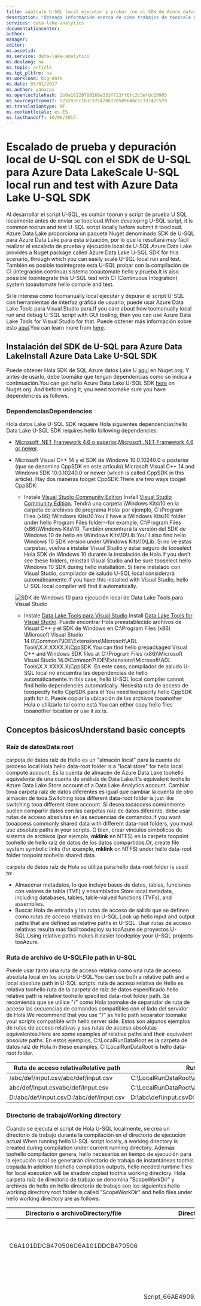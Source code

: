 ```yaml
---
title: aaaScale U-SQL local ejecutar y probar con el SDK de Azure datos Lake U-SQL | Documentos de Microsoft
description: "Obtenga información acerca de cómo trabajos de tooscale U-SQL de SDK de Azure datos Lake U-SQL toouse locales ejecutan y probar con la línea de comandos e interfaces de programación en la estación de trabajo local."
services: data-lake-analytics
documentationcenter: 
author: 
manager: 
editor: 
ms.assetid: 
ms.service: data-lake-analytics
ms.devlang: na
ms.topic: article
ms.tgt_pltfrm: na
ms.workload: big-data
ms.date: 03/01/2017
ms.author: yanacai
ms.openlocfilehash: 2b0a16229789268e333f723ff6fc2c3efdc29905
ms.sourcegitcommit: 523283cc1b3c37c428e77850964dc1c33742c5f0
ms.translationtype: MT
ms.contentlocale: es-ES
ms.lasthandoff: 10/06/2017
---
```

# <a name="scale-u-sql-local-run-and-test-with-azure-data-lake-u-sql-sdk"></a><span data-ttu-id="a31df-103">Escalado de prueba y depuración local de U-SQL con el SDK de U-SQL para Azure Data Lake</span><span class="sxs-lookup"><span data-stu-id="a31df-103">Scale U-SQL local run and test with Azure Data Lake U-SQL SDK</span></span>

<span data-ttu-id="a31df-104">Al desarrollar el script U-SQL, es común toorun y script de prueba U SQL localmente antes de enviar se toocloud.</span><span class="sxs-lookup"><span data-stu-id="a31df-104">When developing U-SQL script, it is common toorun and test U-SQL script locally before submit it toocloud.</span></span> <span data-ttu-id="a31df-105">Azure Data Lake proporciona un paquete Nuget denominado SDK de U-SQL para Azure Data Lake para esta situación, por lo que le resultará muy fácil realizar el escalado de prueba y ejecución local de U-SQL.</span><span class="sxs-lookup"><span data-stu-id="a31df-105">Azure Data Lake provides a Nuget package called Azure Data Lake U-SQL SDK for this scenario, through which you can easily scale U-SQL local run and test.</span></span> <span data-ttu-id="a31df-106">También es posible toointegrate esta U-SQL probar con la compilación de CI (integración continua) sistema tooautomate hello y prueba.</span><span class="sxs-lookup"><span data-stu-id="a31df-106">It is also possible toointegrate this U-SQL test with CI (Continuous Integration) system tooautomate hello compile and test.</span></span>

<span data-ttu-id="a31df-107">Si le interesa cómo toomanually local ejecutar y depurar el script U-SQL con herramientas de interfaz gráfica de usuario, puede usar Azure Data Lake Tools para Visual Studio para.</span><span class="sxs-lookup"><span data-stu-id="a31df-107">If you care about how toomanually local run and debug U-SQL script with GUI tooling, then you can use Azure Data Lake Tools for Visual Studio for that.</span></span> <span data-ttu-id="a31df-108">Puede obtener más información sobre esto [aquí](data-lake-analytics-data-lake-tools-local-run.md).</span><span class="sxs-lookup"><span data-stu-id="a31df-108">You can learn more from [here](data-lake-analytics-data-lake-tools-local-run.md).</span></span>

## <a name="install-azure-data-lake-u-sql-sdk"></a><span data-ttu-id="a31df-109">Instalación del SDK de U-SQL para Azure Data Lake</span><span class="sxs-lookup"><span data-stu-id="a31df-109">Install Azure Data Lake U-SQL SDK</span></span>

<span data-ttu-id="a31df-110">Puede obtener Hola SDK de SQL Azure datos Lake U [aquí](https://www.nuget.org/packages/Microsoft.Azure.DataLake.USQL.SDK/) en Nuget.org. Y antes de usarlo, debe toomake que tengan dependencias como se indica a continuación.</span><span class="sxs-lookup"><span data-stu-id="a31df-110">You can get hello Azure Data Lake U-SQL SDK [here](https://www.nuget.org/packages/Microsoft.Azure.DataLake.USQL.SDK/) on Nuget.org. And before using it, you need toomake sure you have dependencies as follows.</span></span>

### <a name="dependencies"></a><span data-ttu-id="a31df-111">Dependencias</span><span class="sxs-lookup"><span data-stu-id="a31df-111">Dependencies</span></span>

<span data-ttu-id="a31df-112">Hola datos Lake U-SQL SDK requiere Hola siguientes dependencias:</span><span class="sxs-lookup"><span data-stu-id="a31df-112">hello Data Lake U-SQL SDK requires hello following dependencies:</span></span>

- <span data-ttu-id="a31df-113">[Microsoft .NET Framework 4.6 o superior](https://www.microsoft.com/download/details.aspx?id=17851).</span><span class="sxs-lookup"><span data-stu-id="a31df-113">[Microsoft .NET Framework 4.6 or newer](https://www.microsoft.com/download/details.aspx?id=17851).</span></span>
- <span data-ttu-id="a31df-114">Microsoft Visual C++ 14 y el SDK de Windows 10.0.10240.0 o posterior (que se denomina CppSDK en este artículo).</span><span class="sxs-lookup"><span data-stu-id="a31df-114">Microsoft Visual C++ 14 and Windows SDK 10.0.10240.0 or newer (which is called CppSDK in this article).</span></span> <span data-ttu-id="a31df-115">Hay dos maneras tooget CppSDK:</span><span class="sxs-lookup"><span data-stu-id="a31df-115">There are two ways tooget CppSDK:</span></span>

    - <span data-ttu-id="a31df-116">Instale [Visual Studio Community Edition](https://developer.microsoft.com/downloads/vs-thankyou).</span><span class="sxs-lookup"><span data-stu-id="a31df-116">Install [Visual Studio Community Edition](https://developer.microsoft.com/downloads/vs-thankyou).</span></span> <span data-ttu-id="a31df-117">Tendrá una carpeta \Windows Kits\10 en la carpeta de archivos de programa Hola: por ejemplo, C:\Program Files (x86) \Windows Kits\10\.</span><span class="sxs-lookup"><span data-stu-id="a31df-117">You'll have a \Windows Kits\10 folder under hello Program Files folder--for example, C:\Program Files (x86)\Windows Kits\10\.</span></span> <span data-ttu-id="a31df-118">También encontrará la versión del SDK de Windows 10 de hello en \Windows Kits\10\Lib.</span><span class="sxs-lookup"><span data-stu-id="a31df-118">You'll also find hello Windows 10 SDK version under \Windows Kits\10\Lib.</span></span> <span data-ttu-id="a31df-119">Si no ve estas carpetas, vuelva a instalar Visual Studio y estar seguro de tooselect Hola SDK de Windows 10 durante la instalación de Hola.</span><span class="sxs-lookup"><span data-stu-id="a31df-119">If you don’t see these folders, reinstall Visual Studio and be sure tooselect hello Windows 10 SDK during hello installation.</span></span> <span data-ttu-id="a31df-120">Si tiene instalado con Visual Studio, compilador de saludo U-SQL local considerará automáticamente.</span><span class="sxs-lookup"><span data-stu-id="a31df-120">If you have this installed with Visual Studio, hello U-SQL local compiler will find it automatically.</span></span>

    ![SDK de Windows 10 para ejecución local de Data Lake Tools para Visual Studio](./media/data-lake-analytics-data-lake-tools-local-run/data-lake-tools-for-visual-studio-local-run-windows-10-sdk.png)

    - <span data-ttu-id="a31df-122">Instale [Data Lake Tools para Visual Studio](http://aka.ms/adltoolsvs).</span><span class="sxs-lookup"><span data-stu-id="a31df-122">Install [Data Lake Tools for Visual Studio](http://aka.ms/adltoolsvs).</span></span> <span data-ttu-id="a31df-123">Puede encontrar Hola preestablecido archivos de Visual C++ y el SDK de Windows en C:\Program Files (x86) \Microsoft Visual Studio 14.0\Common7\IDE\Extensions\Microsoft\ADL Tools\X.X.XXXX.X\CppSDK.</span><span class="sxs-lookup"><span data-stu-id="a31df-123">You can find hello prepackaged Visual C++ and Windows SDK files at C:\Program Files (x86)\Microsoft Visual Studio 14.0\Common7\IDE\Extensions\Microsoft\ADL Tools\X.X.XXXX.X\CppSDK.</span></span> <span data-ttu-id="a31df-124">En este caso, compilador de saludo U-SQL local no encuentra las dependencias de hello automáticamente.</span><span class="sxs-lookup"><span data-stu-id="a31df-124">In this case, hello U-SQL local compiler cannot find hello dependencies automatically.</span></span> <span data-ttu-id="a31df-125">Necesita ruta de acceso de toospecify hello CppSDK para él.</span><span class="sxs-lookup"><span data-stu-id="a31df-125">You need toospecify hello CppSDK path for it.</span></span> <span data-ttu-id="a31df-126">Puede copiar la ubicación de los archivos tooanother Hola o utilizarlo tal como está.</span><span class="sxs-lookup"><span data-stu-id="a31df-126">You can either copy hello files tooanother location or use it as is.</span></span>

## <a name="understand-basic-concepts"></a><span data-ttu-id="a31df-127">Conceptos básicos</span><span class="sxs-lookup"><span data-stu-id="a31df-127">Understand basic concepts</span></span>

### <a name="data-root"></a><span data-ttu-id="a31df-128">Raíz de datos</span><span class="sxs-lookup"><span data-stu-id="a31df-128">Data root</span></span>

<span data-ttu-id="a31df-129">carpeta de datos raíz de Hello es un "almacén local" para la cuenta de proceso local Hola.</span><span class="sxs-lookup"><span data-stu-id="a31df-129">hello data-root folder is a "local store" for hello local compute account.</span></span> <span data-ttu-id="a31df-130">Es la cuenta de almacén de Azure Data Lake toohello equivalente de una cuenta de análisis de Data Lake.</span><span class="sxs-lookup"><span data-stu-id="a31df-130">It's equivalent toohello Azure Data Lake Store account of a Data Lake Analytics account.</span></span> <span data-ttu-id="a31df-131">Cambiar tooa carpeta raíz de datos diferentes es igual que cambiar la cuenta de otro almacén de tooa.</span><span class="sxs-lookup"><span data-stu-id="a31df-131">Switching tooa different data-root folder is just like switching tooa different store account.</span></span> <span data-ttu-id="a31df-132">Si desea tooaccess comúnmente suelen compartir datos con las carpetas raíz de datos diferente, debe usar rutas de acceso absolutas en las secuencias de comandos.</span><span class="sxs-lookup"><span data-stu-id="a31df-132">If you want tooaccess commonly shared data with different data-root folders, you must use absolute paths in your scripts.</span></span> <span data-ttu-id="a31df-133">O bien, crear vínculos simbólicos de sistema de archivos (por ejemplo, **mklink** en NTFS) en la carpeta toopoint toohello de hello raíz de datos de los datos compartidos.</span><span class="sxs-lookup"><span data-stu-id="a31df-133">Or, create file system symbolic links (for example, **mklink** on NTFS) under hello data-root folder toopoint toohello shared data.</span></span>

<span data-ttu-id="a31df-134">carpeta de datos raíz de Hola se utiliza para:</span><span class="sxs-lookup"><span data-stu-id="a31df-134">hello data-root folder is used to:</span></span>

- <span data-ttu-id="a31df-135">Almacenar metadatos, lo que incluye bases de datos, tablas, funciones con valores de tabla (TVF) y ensamblados.</span><span class="sxs-lookup"><span data-stu-id="a31df-135">Store local metadata, including databases, tables, table-valued functions (TVFs), and assemblies.</span></span>
- <span data-ttu-id="a31df-136">Buscar Hola de entrada y las rutas de acceso de salida que se definen como rutas de acceso relativas en U-SQL.</span><span class="sxs-lookup"><span data-stu-id="a31df-136">Look up hello input and output paths that are defined as relative paths in U-SQL.</span></span> <span data-ttu-id="a31df-137">Usar rutas de acceso relativas resulta más fácil toodeploy su tooAzure de proyectos U-SQL.</span><span class="sxs-lookup"><span data-stu-id="a31df-137">Using relative paths makes it easier toodeploy your U-SQL projects tooAzure.</span></span>

### <a name="file-path-in-u-sql"></a><span data-ttu-id="a31df-138">Ruta de archivo de U-SQL</span><span class="sxs-lookup"><span data-stu-id="a31df-138">File path in U-SQL</span></span>

<span data-ttu-id="a31df-139">Puede usar tanto una ruta de acceso relativa como una ruta de acceso absoluta local en los scripts U-SQL.</span><span class="sxs-lookup"><span data-stu-id="a31df-139">You can use both a relative path and a local absolute path in U-SQL scripts.</span></span> <span data-ttu-id="a31df-140">ruta de acceso relativa de Hello es relativa toohello ruta de la carpeta de raíz de datos especificado.</span><span class="sxs-lookup"><span data-stu-id="a31df-140">hello relative path is relative toohello specified data-root folder path.</span></span> <span data-ttu-id="a31df-141">Se recomienda que se utilice "/" como Hola toomake de separador de ruta de acceso las secuencias de comandos compatibles con el lado del servidor de Hola.</span><span class="sxs-lookup"><span data-stu-id="a31df-141">We recommend that you use "/" as hello path separator toomake your scripts compatible with hello server side.</span></span> <span data-ttu-id="a31df-142">Estos son algunos ejemplos de rutas de acceso relativas y sus rutas de acceso absolutas equivalentes.</span><span class="sxs-lookup"><span data-stu-id="a31df-142">Here are some examples of relative paths and their equivalent absolute paths.</span></span> <span data-ttu-id="a31df-143">En estos ejemplos, C:\LocalRunDataRoot es la carpeta de datos raíz de Hola.</span><span class="sxs-lookup"><span data-stu-id="a31df-143">In these examples, C:\LocalRunDataRoot is hello data-root folder.</span></span>

|<span data-ttu-id="a31df-144">Ruta de acceso relativa</span><span class="sxs-lookup"><span data-stu-id="a31df-144">Relative path</span></span>|<span data-ttu-id="a31df-145">Ruta de acceso absoluta</span><span class="sxs-lookup"><span data-stu-id="a31df-145">Absolute path</span></span>|
|-------------|-------------|
|<span data-ttu-id="a31df-146">/abc/def/input.csv</span><span class="sxs-lookup"><span data-stu-id="a31df-146">/abc/def/input.csv</span></span> |<span data-ttu-id="a31df-147">C:\LocalRunDataRoot\abc\def\input.csv</span><span class="sxs-lookup"><span data-stu-id="a31df-147">C:\LocalRunDataRoot\abc\def\input.csv</span></span>|
|<span data-ttu-id="a31df-148">abc/def/input.csv</span><span class="sxs-lookup"><span data-stu-id="a31df-148">abc/def/input.csv</span></span>  |<span data-ttu-id="a31df-149">C:\LocalRunDataRoot\abc\def\input.csv</span><span class="sxs-lookup"><span data-stu-id="a31df-149">C:\LocalRunDataRoot\abc\def\input.csv</span></span>|
|<span data-ttu-id="a31df-150">D:/abc/def/input.csv</span><span class="sxs-lookup"><span data-stu-id="a31df-150">D:/abc/def/input.csv</span></span> |<span data-ttu-id="a31df-151">D:\abc\def\input.csv</span><span class="sxs-lookup"><span data-stu-id="a31df-151">D:\abc\def\input.csv</span></span>|

### <a name="working-directory"></a><span data-ttu-id="a31df-152">Directorio de trabajo</span><span class="sxs-lookup"><span data-stu-id="a31df-152">Working directory</span></span>

<span data-ttu-id="a31df-153">Cuando se ejecuta el script de Hola U-SQL localmente, se crea un directorio de trabajo durante la compilación en el directorio de ejecución actual.</span><span class="sxs-lookup"><span data-stu-id="a31df-153">When running hello U-SQL script locally, a working directory is created during compilation under current running directory.</span></span> <span data-ttu-id="a31df-154">Además toohello compilación genera, hello necesarios en tiempo de ejecución para la ejecución local se generarán directorio de trabajo de instantáneas toothis copiada.</span><span class="sxs-lookup"><span data-stu-id="a31df-154">In addition toohello compilation outputs, hello needed runtime files for local execution will be shadow copied toothis working directory.</span></span> <span data-ttu-id="a31df-155">Hola carpeta raíz de directorio de trabajo se denomina "ScopeWorkDir" y archivos de hello en hello directorio de trabajo son los siguientes:</span><span class="sxs-lookup"><span data-stu-id="a31df-155">hello working directory root folder is called "ScopeWorkDir" and hello files under hello working directory are as follows:</span></span>

|<span data-ttu-id="a31df-156">Directorio o archivo</span><span class="sxs-lookup"><span data-stu-id="a31df-156">Directory/file</span></span>|<span data-ttu-id="a31df-157">Directorio o archivo</span><span class="sxs-lookup"><span data-stu-id="a31df-157">Directory/file</span></span>|<span data-ttu-id="a31df-158">Directorio o archivo</span><span class="sxs-lookup"><span data-stu-id="a31df-158">Directory/file</span></span>|<span data-ttu-id="a31df-159">Definición</span><span class="sxs-lookup"><span data-stu-id="a31df-159">Definition</span></span>|<span data-ttu-id="a31df-160">Descripción</span><span class="sxs-lookup"><span data-stu-id="a31df-160">Description</span></span>|
|--------------|--------------|--------------|----------|-----------|
|<span data-ttu-id="a31df-161">C6A101DDCB470506</span><span class="sxs-lookup"><span data-stu-id="a31df-161">C6A101DDCB470506</span></span>| | |<span data-ttu-id="a31df-162">Cadena de hash de la versión del runtime</span><span class="sxs-lookup"><span data-stu-id="a31df-162">Hash string of runtime version</span></span>|<span data-ttu-id="a31df-163">Instantánea de los archivos del runtime necesarios para la ejecución local</span><span class="sxs-lookup"><span data-stu-id="a31df-163">Shadow copy of runtime files needed for local execution</span></span>|
| |<span data-ttu-id="a31df-164">Script_66AE4909AA0ED06C</span><span class="sxs-lookup"><span data-stu-id="a31df-164">Script_66AE4909AA0ED06C</span></span>| |<span data-ttu-id="a31df-165">Nombre de script + cadena de hash de la ruta de acceso del script</span><span class="sxs-lookup"><span data-stu-id="a31df-165">Script name + hash string of script path</span></span>|<span data-ttu-id="a31df-166">Resultados de compilación y registro de los pasos de ejecución</span><span class="sxs-lookup"><span data-stu-id="a31df-166">Compilation outputs and execution step logging</span></span>|
| | |<span data-ttu-id="a31df-167">\_script\_.abr</span><span class="sxs-lookup"><span data-stu-id="a31df-167">\_script\_.abr</span></span>|<span data-ttu-id="a31df-168">Salida del compilador</span><span class="sxs-lookup"><span data-stu-id="a31df-168">Compiler output</span></span>|<span data-ttu-id="a31df-169">Archivo de álgebra</span><span class="sxs-lookup"><span data-stu-id="a31df-169">Algebra file</span></span>|
| | |<span data-ttu-id="a31df-170">\_ScopeCodeGen\_.*</span><span class="sxs-lookup"><span data-stu-id="a31df-170">\_ScopeCodeGen\_.*</span></span>|<span data-ttu-id="a31df-171">Salida del compilador</span><span class="sxs-lookup"><span data-stu-id="a31df-171">Compiler output</span></span>|<span data-ttu-id="a31df-172">Código administrado generado</span><span class="sxs-lookup"><span data-stu-id="a31df-172">Generated managed code</span></span>|
| | |<span data-ttu-id="a31df-173">\_ScopeCodeGenEngine\_.*</span><span class="sxs-lookup"><span data-stu-id="a31df-173">\_ScopeCodeGenEngine\_.*</span></span>|<span data-ttu-id="a31df-174">Salida del compilador</span><span class="sxs-lookup"><span data-stu-id="a31df-174">Compiler output</span></span>|<span data-ttu-id="a31df-175">Código nativo generado</span><span class="sxs-lookup"><span data-stu-id="a31df-175">Generated native code</span></span>|
| | |<span data-ttu-id="a31df-176">ensamblados de referencia</span><span class="sxs-lookup"><span data-stu-id="a31df-176">referenced assemblies</span></span>|<span data-ttu-id="a31df-177">Referencia de ensamblado</span><span class="sxs-lookup"><span data-stu-id="a31df-177">Assembly reference</span></span>|<span data-ttu-id="a31df-178">Archivos de ensamblados de referencia</span><span class="sxs-lookup"><span data-stu-id="a31df-178">Referenced assembly files</span></span>|
| | |<span data-ttu-id="a31df-179">deployed_resources</span><span class="sxs-lookup"><span data-stu-id="a31df-179">deployed_resources</span></span>|<span data-ttu-id="a31df-180">Implementación de recursos</span><span class="sxs-lookup"><span data-stu-id="a31df-180">Resource deployment</span></span>|<span data-ttu-id="a31df-181">Archivos de implementación de recursos</span><span class="sxs-lookup"><span data-stu-id="a31df-181">Resource deployment files</span></span>|
| | |<span data-ttu-id="a31df-182">xxxxxxxx.xxx[1..n]\_\*.*</span><span class="sxs-lookup"><span data-stu-id="a31df-182">xxxxxxxx.xxx[1..n]\_\*.*</span></span>|<span data-ttu-id="a31df-183">Registro de ejecución</span><span class="sxs-lookup"><span data-stu-id="a31df-183">Execution log</span></span>|<span data-ttu-id="a31df-184">Registro de pasos de ejecución</span><span class="sxs-lookup"><span data-stu-id="a31df-184">Log of execution steps</span></span>|


## <a name="use-hello-sdk-from-hello-command-line"></a><span data-ttu-id="a31df-185">Usar hello SDK desde la línea de comandos de Hola</span><span class="sxs-lookup"><span data-stu-id="a31df-185">Use hello SDK from hello command line</span></span>

### <a name="command-line-interface-of-hello-helper-application"></a><span data-ttu-id="a31df-186">Interfaz de línea de comandos de la aplicación auxiliar de Hola</span><span class="sxs-lookup"><span data-stu-id="a31df-186">Command-line interface of hello helper application</span></span>

<span data-ttu-id="a31df-187">En SDK directory\build\runtime, LocalRunHelper.exe es aplicación de línea de comandos auxiliar de Hola que proporciona interfaces toomost de hello usada local y ejecutar funciones.</span><span class="sxs-lookup"><span data-stu-id="a31df-187">Under SDK directory\build\runtime, LocalRunHelper.exe is hello command-line helper application that provides interfaces toomost of hello commonly used local-run functions.</span></span> <span data-ttu-id="a31df-188">Tenga en cuenta que ambos Hola comandos y modificadores de argumento Hola distinguen mayúsculas de minúsculas.</span><span class="sxs-lookup"><span data-stu-id="a31df-188">Note that both hello command and hello argument switches are case-sensitive.</span></span> <span data-ttu-id="a31df-189">tooinvoke:</span><span class="sxs-lookup"><span data-stu-id="a31df-189">tooinvoke it:</span></span>

    LocalRunHelper.exe <command> <Required-Command-Arguments> [Optional-Command-Arguments]

<span data-ttu-id="a31df-190">Ejecutar LocalRunHelper.exe sin argumentos o con hello **ayuda** cambiar información de Ayuda de Hola tooshow:</span><span class="sxs-lookup"><span data-stu-id="a31df-190">Run LocalRunHelper.exe without arguments or with hello **help** switch tooshow hello help information:</span></span>

    > LocalRunHelper.exe help

        Command 'help' :  Show usage information
        Command 'compile' :  Compile hello script
        Required Arguments :
            -Script param
                    Script File Path
        Optional Arguments :
            -Shallow [default value 'False']
                    Shallow compile

<span data-ttu-id="a31df-191">Hola información de ayuda:</span><span class="sxs-lookup"><span data-stu-id="a31df-191">In hello help information:</span></span>

-  <span data-ttu-id="a31df-192">**Comando** proporciona Hola el nombre de comando.</span><span class="sxs-lookup"><span data-stu-id="a31df-192">**Command** gives hello command’s name.</span></span>  
-  <span data-ttu-id="a31df-193">**Required Argument** enumera los argumentos que se deben proporcionar.</span><span class="sxs-lookup"><span data-stu-id="a31df-193">**Required Argument** lists arguments that must be supplied.</span></span>  
-  <span data-ttu-id="a31df-194">**Optional Argument** enumera argumentos que son opcionales, con los valores predeterminados.</span><span class="sxs-lookup"><span data-stu-id="a31df-194">**Optional Argument** lists arguments that are optional, with default values.</span></span>  <span data-ttu-id="a31df-195">Argumentos booleanos opcionales no tienen parámetros y sus repeticiones significan el valor predeterminado de tootheir negativo.</span><span class="sxs-lookup"><span data-stu-id="a31df-195">Optional Boolean arguments don’t have parameters, and their appearances mean negative tootheir default value.</span></span>

### <a name="return-value-and-logging"></a><span data-ttu-id="a31df-196">Valor devuelto y registro</span><span class="sxs-lookup"><span data-stu-id="a31df-196">Return value and logging</span></span>

<span data-ttu-id="a31df-197">Devuelve la aplicación auxiliar de Hello **0** para el éxito y **-1** error.</span><span class="sxs-lookup"><span data-stu-id="a31df-197">hello helper application returns **0** for success and **-1** for failure.</span></span> <span data-ttu-id="a31df-198">De forma predeterminada, auxiliar Hola envía consola actual de todos los mensajes toohello.</span><span class="sxs-lookup"><span data-stu-id="a31df-198">By default, hello helper sends all messages toohello current console.</span></span> <span data-ttu-id="a31df-199">Sin embargo, la mayoría de los comandos de hello admite hello **- MessageOut rutaDeAccesoAlArchivoDeRegistro** argumento opcional que redirija Hola genera el archivo de registro tooa.</span><span class="sxs-lookup"><span data-stu-id="a31df-199">However, most of hello commands support hello **-MessageOut path_to_log_file** optional argument that redirects hello outputs tooa log file.</span></span>

### <a name="environment-variable-configuring"></a><span data-ttu-id="a31df-200">Configuración de la variable de entorno</span><span class="sxs-lookup"><span data-stu-id="a31df-200">Environment variable configuring</span></span>

<span data-ttu-id="a31df-201">La ejecución local de U-SQL requiere una raíz de datos explícita como cuenta de almacenamiento local, así como una ruta de acceso de CppSDK explícita para las dependencias.</span><span class="sxs-lookup"><span data-stu-id="a31df-201">U-SQL local run needs a specified data root as local storage account, as well as a specified CppSDK path for dependencies.</span></span> <span data-ttu-id="a31df-202">Puede ambos argumento de hello establecido en la variable de entorno de línea de comandos o está establecida para ellos.</span><span class="sxs-lookup"><span data-stu-id="a31df-202">You can both set hello argument in command-line or set environment variable for them.</span></span>

- <span data-ttu-id="a31df-203">Conjunto hello **SCOPE_CPP_SDK** variable de entorno.</span><span class="sxs-lookup"><span data-stu-id="a31df-203">Set hello **SCOPE_CPP_SDK** environment variable.</span></span>

    <span data-ttu-id="a31df-204">Si se producen hello SDK de Windows y Microsoft Visual C++ mediante la instalación de Data Lake Tools para Visual Studio, compruebe que dispone de hello siguiente carpeta:</span><span class="sxs-lookup"><span data-stu-id="a31df-204">If you get Microsoft Visual C++ and hello Windows SDK by installing Data Lake Tools for Visual Studio, verify that you have hello following folder:</span></span>

        C:\Program Files (x86)\Microsoft Visual Studio 14.0\Common7\IDE\Extensions\Microsoft\Microsoft Azure Data Lake Tools for Visual Studio 2015\X.X.XXXX.X\CppSDK

    <span data-ttu-id="a31df-205">Definir una nueva variable de entorno denominada **SCOPE_CPP_SDK** toopoint toothis directory.</span><span class="sxs-lookup"><span data-stu-id="a31df-205">Define a new environment variable called **SCOPE_CPP_SDK** toopoint toothis directory.</span></span> <span data-ttu-id="a31df-206">O copie Hola carpeta toohello otra ubicación y especificar **SCOPE_CPP_SDK** que.</span><span class="sxs-lookup"><span data-stu-id="a31df-206">Or copy hello folder toohello other location and specify **SCOPE_CPP_SDK** as that.</span></span>

    <span data-ttu-id="a31df-207">En la variable de entorno de suma toosetting hello, puede especificar hello **- CppSDK** argumento cuando se usa la línea de comandos de Hola.</span><span class="sxs-lookup"><span data-stu-id="a31df-207">In addition toosetting hello environment variable, you can specify hello **-CppSDK** argument when you're using hello command line.</span></span> <span data-ttu-id="a31df-208">Este argumento sobrescribe la variable de entorno CppSDK predeterminada.</span><span class="sxs-lookup"><span data-stu-id="a31df-208">This argument overwrites your default CppSDK environment variable.</span></span>

- <span data-ttu-id="a31df-209">Conjunto hello **LOCALRUN_DATAROOT** variable de entorno.</span><span class="sxs-lookup"><span data-stu-id="a31df-209">Set hello **LOCALRUN_DATAROOT** environment variable.</span></span>

    <span data-ttu-id="a31df-210">Definir una nueva variable de entorno denominada **LOCALRUN_DATAROOT** que apunta la raíz de datos de toohello.</span><span class="sxs-lookup"><span data-stu-id="a31df-210">Define a new environment variable called **LOCALRUN_DATAROOT** that points toohello data root.</span></span>

    <span data-ttu-id="a31df-211">En la variable de entorno de suma toosetting hello, puede especificar hello **- DataRoot** argumento con ruta de acceso de datos raíz de hello cuando se usa una línea de comandos.</span><span class="sxs-lookup"><span data-stu-id="a31df-211">In addition toosetting hello environment variable, you can specify hello **-DataRoot** argument with hello data-root path when you're using a command line.</span></span> <span data-ttu-id="a31df-212">Este argumento sobrescribe la variable de entorno raíz de datos predeterminada.</span><span class="sxs-lookup"><span data-stu-id="a31df-212">This argument overwrites your default data-root environment variable.</span></span> <span data-ttu-id="a31df-213">Debe tooadd esta línea de comandos de tooevery de argumento que está ejecutando para que se puede sobrescribir la variable de entorno de datos raíz de hello predeterminada para todas las operaciones.</span><span class="sxs-lookup"><span data-stu-id="a31df-213">You need tooadd this argument tooevery command line you're running so that you can overwrite hello default data-root environment variable for all operations.</span></span>

### <a name="sdk-command-line-usage-samples"></a><span data-ttu-id="a31df-214">Ejemplos de uso de línea de comandos del SDK</span><span class="sxs-lookup"><span data-stu-id="a31df-214">SDK command line usage samples</span></span>

#### <a name="compile-and-run"></a><span data-ttu-id="a31df-215">Compilación y ejecución</span><span class="sxs-lookup"><span data-stu-id="a31df-215">Compile and run</span></span>

<span data-ttu-id="a31df-216">Hola **ejecutar** se utiliza el comando toocompile Hola script y, a continuación, ejecutar resultados compilados.</span><span class="sxs-lookup"><span data-stu-id="a31df-216">hello **run** command is used toocompile hello script and then execute compiled results.</span></span> <span data-ttu-id="a31df-217">Sus argumentos de línea de comandos son una combinación de los de **compile** y **execute**.</span><span class="sxs-lookup"><span data-stu-id="a31df-217">Its command-line arguments are a combination of those from **compile** and **execute**.</span></span>

    LocalRunHelper run -Script path_to_usql_script.usql [optional_arguments]

<span data-ttu-id="a31df-218">Hello siguiente es argumentos opcionales para **ejecutar**:</span><span class="sxs-lookup"><span data-stu-id="a31df-218">hello following are optional arguments for **run**:</span></span>


|<span data-ttu-id="a31df-219">Argumento</span><span class="sxs-lookup"><span data-stu-id="a31df-219">Argument</span></span>|<span data-ttu-id="a31df-220">Valor predeterminado</span><span class="sxs-lookup"><span data-stu-id="a31df-220">Default value</span></span>|<span data-ttu-id="a31df-221">Descripción</span><span class="sxs-lookup"><span data-stu-id="a31df-221">Description</span></span>|
|--------|-------------|-----------|
|<span data-ttu-id="a31df-222">-CodeBehind</span><span class="sxs-lookup"><span data-stu-id="a31df-222">-CodeBehind</span></span>|<span data-ttu-id="a31df-223">False</span><span class="sxs-lookup"><span data-stu-id="a31df-223">False</span></span>|<span data-ttu-id="a31df-224">script de Hola tiene .cs código subyacente</span><span class="sxs-lookup"><span data-stu-id="a31df-224">hello script has .cs code behind</span></span>|
|<span data-ttu-id="a31df-225">-CppSDK</span><span class="sxs-lookup"><span data-stu-id="a31df-225">-CppSDK</span></span>| |<span data-ttu-id="a31df-226">Directorio CppSDK</span><span class="sxs-lookup"><span data-stu-id="a31df-226">CppSDK Directory</span></span>|
|<span data-ttu-id="a31df-227">-DataRoot</span><span class="sxs-lookup"><span data-stu-id="a31df-227">-DataRoot</span></span>| <span data-ttu-id="a31df-228">Variable de entorno de DataRoot</span><span class="sxs-lookup"><span data-stu-id="a31df-228">DataRoot environment variable</span></span>|<span data-ttu-id="a31df-229">DataRoot para la ejecución local, predeterminado demasiado variable de entorno 'LOCALRUN_DATAROOT'</span><span class="sxs-lookup"><span data-stu-id="a31df-229">DataRoot for local run, default too'LOCALRUN_DATAROOT' environment variable</span></span>|
|<span data-ttu-id="a31df-230">-MessageOut</span><span class="sxs-lookup"><span data-stu-id="a31df-230">-MessageOut</span></span>| |<span data-ttu-id="a31df-231">Mensajes de volcado de memoria en el archivo de consola tooa</span><span class="sxs-lookup"><span data-stu-id="a31df-231">Dump messages on console tooa file</span></span>|
|<span data-ttu-id="a31df-232">-Parallel</span><span class="sxs-lookup"><span data-stu-id="a31df-232">-Parallel</span></span>|<span data-ttu-id="a31df-233">1</span><span class="sxs-lookup"><span data-stu-id="a31df-233">1</span></span>|<span data-ttu-id="a31df-234">Ejecute hello plan con hello especificado paralelismo</span><span class="sxs-lookup"><span data-stu-id="a31df-234">Run hello plan with hello specified parallelism</span></span>|
|<span data-ttu-id="a31df-235">-References</span><span class="sxs-lookup"><span data-stu-id="a31df-235">-References</span></span>| |<span data-ttu-id="a31df-236">Lista de ensamblados de referencia de las rutas de acceso tooextra o archivos de datos de código subyacente, separado por ';'</span><span class="sxs-lookup"><span data-stu-id="a31df-236">List of paths tooextra reference assemblies or data files of code behind, separated by ';'</span></span>|
|<span data-ttu-id="a31df-237">-UdoRedirect</span><span class="sxs-lookup"><span data-stu-id="a31df-237">-UdoRedirect</span></span>|<span data-ttu-id="a31df-238">False</span><span class="sxs-lookup"><span data-stu-id="a31df-238">False</span></span>|<span data-ttu-id="a31df-239">Generar la configuración de redirección de ensamblado de Udo</span><span class="sxs-lookup"><span data-stu-id="a31df-239">Generate Udo assembly redirect config</span></span>|
|<span data-ttu-id="a31df-240">-UseDatabase</span><span class="sxs-lookup"><span data-stu-id="a31df-240">-UseDatabase</span></span>|<span data-ttu-id="a31df-241">maestro</span><span class="sxs-lookup"><span data-stu-id="a31df-241">master</span></span>|<span data-ttu-id="a31df-242">Toouse de base de datos para el código subyacente de registro de ensamblados temporales</span><span class="sxs-lookup"><span data-stu-id="a31df-242">Database toouse for code behind temporary assembly registration</span></span>|
|<span data-ttu-id="a31df-243">-Verbose</span><span class="sxs-lookup"><span data-stu-id="a31df-243">-Verbose</span></span>|<span data-ttu-id="a31df-244">False</span><span class="sxs-lookup"><span data-stu-id="a31df-244">False</span></span>|<span data-ttu-id="a31df-245">Mostrar resultados detallados del runtime</span><span class="sxs-lookup"><span data-stu-id="a31df-245">Show detailed outputs from runtime</span></span>|
|<span data-ttu-id="a31df-246">-WorkDir</span><span class="sxs-lookup"><span data-stu-id="a31df-246">-WorkDir</span></span>|<span data-ttu-id="a31df-247">Directorio actual</span><span class="sxs-lookup"><span data-stu-id="a31df-247">Current Directory</span></span>|<span data-ttu-id="a31df-248">Directorio para las salidas y el uso del compilador</span><span class="sxs-lookup"><span data-stu-id="a31df-248">Directory for compiler usage and outputs</span></span>|
|<span data-ttu-id="a31df-249">-RunScopeCEP</span><span class="sxs-lookup"><span data-stu-id="a31df-249">-RunScopeCEP</span></span>|<span data-ttu-id="a31df-250">0</span><span class="sxs-lookup"><span data-stu-id="a31df-250">0</span></span>|<span data-ttu-id="a31df-251">ScopeCEP modo toouse</span><span class="sxs-lookup"><span data-stu-id="a31df-251">ScopeCEP mode toouse</span></span>|
|<span data-ttu-id="a31df-252">-ScopeCEPTempPath</span><span class="sxs-lookup"><span data-stu-id="a31df-252">-ScopeCEPTempPath</span></span>|<span data-ttu-id="a31df-253">temp</span><span class="sxs-lookup"><span data-stu-id="a31df-253">temp</span></span>|<span data-ttu-id="a31df-254">Ruta de acceso temporal toouse streaming de datos</span><span class="sxs-lookup"><span data-stu-id="a31df-254">Temp path toouse for streaming data</span></span>|
|<span data-ttu-id="a31df-255">-OptFlags</span><span class="sxs-lookup"><span data-stu-id="a31df-255">-OptFlags</span></span>| |<span data-ttu-id="a31df-256">Lista de marcas de optimizador separadas por comas</span><span class="sxs-lookup"><span data-stu-id="a31df-256">Comma-separated list of optimizer flags</span></span>|


<span data-ttu-id="a31df-257">Este es un ejemplo:</span><span class="sxs-lookup"><span data-stu-id="a31df-257">Here's an example:</span></span>

    LocalRunHelper run -Script d:\test\test1.usql -WorkDir d:\test\bin -CodeBehind -References "d:\asm\ref1.dll;d:\asm\ref2.dll" -UseDatabase testDB –Parallel 5 -Verbose

<span data-ttu-id="a31df-258">Además de combinación **compilar** y **ejecutar**, puede compilar y ejecutar ejecutables Hola compilado por separado.</span><span class="sxs-lookup"><span data-stu-id="a31df-258">Besides combining **compile** and **execute**, you can compile and execute hello compiled executables separately.</span></span>

#### <a name="compile-a-u-sql-script"></a><span data-ttu-id="a31df-259">Compilación de un script U-SQL</span><span class="sxs-lookup"><span data-stu-id="a31df-259">Compile a U-SQL script</span></span>

<span data-ttu-id="a31df-260">Hola **compilar** comando es tooexecutables de script usados toocompile U T-SQL.</span><span class="sxs-lookup"><span data-stu-id="a31df-260">hello **compile** command is used toocompile a U-SQL script tooexecutables.</span></span>

    LocalRunHelper compile -Script path_to_usql_script.usql [optional_arguments]

<span data-ttu-id="a31df-261">Hello siguiente es argumentos opcionales para **compilar**:</span><span class="sxs-lookup"><span data-stu-id="a31df-261">hello following are optional arguments for **compile**:</span></span>


|<span data-ttu-id="a31df-262">Argumento</span><span class="sxs-lookup"><span data-stu-id="a31df-262">Argument</span></span>|<span data-ttu-id="a31df-263">Descripción</span><span class="sxs-lookup"><span data-stu-id="a31df-263">Description</span></span>|
|--------|-----------|
| <span data-ttu-id="a31df-264">-CodeBehind [valor predeterminado 'False']</span><span class="sxs-lookup"><span data-stu-id="a31df-264">-CodeBehind [default value 'False']</span></span>|<span data-ttu-id="a31df-265">script de Hola tiene .cs código subyacente</span><span class="sxs-lookup"><span data-stu-id="a31df-265">hello script has .cs code behind</span></span>|
| <span data-ttu-id="a31df-266">-CppSDK [valor predeterminado '']</span><span class="sxs-lookup"><span data-stu-id="a31df-266">-CppSDK [default value '']</span></span>|<span data-ttu-id="a31df-267">Directorio CppSDK</span><span class="sxs-lookup"><span data-stu-id="a31df-267">CppSDK Directory</span></span>|
| <span data-ttu-id="a31df-268">-DataRoot [valor predeterminado 'DataRoot environment variable']</span><span class="sxs-lookup"><span data-stu-id="a31df-268">-DataRoot [default value 'DataRoot environment variable']</span></span>|<span data-ttu-id="a31df-269">DataRoot para la ejecución local, predeterminado demasiado variable de entorno 'LOCALRUN_DATAROOT'</span><span class="sxs-lookup"><span data-stu-id="a31df-269">DataRoot for local run, default too'LOCALRUN_DATAROOT' environment variable</span></span>|
| <span data-ttu-id="a31df-270">-MessageOut [valor predeterminado '']</span><span class="sxs-lookup"><span data-stu-id="a31df-270">-MessageOut [default value '']</span></span>|<span data-ttu-id="a31df-271">Mensajes de volcado de memoria en el archivo de consola tooa</span><span class="sxs-lookup"><span data-stu-id="a31df-271">Dump messages on console tooa file</span></span>|
| <span data-ttu-id="a31df-272">-References [valor predeterminado '']</span><span class="sxs-lookup"><span data-stu-id="a31df-272">-References [default value '']</span></span>|<span data-ttu-id="a31df-273">Lista de ensamblados de referencia de las rutas de acceso tooextra o archivos de datos de código subyacente, separado por ';'</span><span class="sxs-lookup"><span data-stu-id="a31df-273">List of paths tooextra reference assemblies or data files of code behind, separated by ';'</span></span>|
| <span data-ttu-id="a31df-274">-Shallow [valor predeterminado 'False']</span><span class="sxs-lookup"><span data-stu-id="a31df-274">-Shallow [default value 'False']</span></span>|<span data-ttu-id="a31df-275">Compilación superficial</span><span class="sxs-lookup"><span data-stu-id="a31df-275">Shallow compile</span></span>|
| <span data-ttu-id="a31df-276">-UdoRedirect [valor predeterminado 'False']</span><span class="sxs-lookup"><span data-stu-id="a31df-276">-UdoRedirect [default value 'False']</span></span>|<span data-ttu-id="a31df-277">Generar la configuración de redirección de ensamblado de Udo</span><span class="sxs-lookup"><span data-stu-id="a31df-277">Generate Udo assembly redirect config</span></span>|
| <span data-ttu-id="a31df-278">-UseDatabase [valor predeterminado 'master']</span><span class="sxs-lookup"><span data-stu-id="a31df-278">-UseDatabase [default value 'master']</span></span>|<span data-ttu-id="a31df-279">Toouse de base de datos para el código subyacente de registro de ensamblados temporales</span><span class="sxs-lookup"><span data-stu-id="a31df-279">Database toouse for code behind temporary assembly registration</span></span>|
| <span data-ttu-id="a31df-280">-WorkDir [valor predeterminado 'Current Directory']</span><span class="sxs-lookup"><span data-stu-id="a31df-280">-WorkDir [default value 'Current Directory']</span></span>|<span data-ttu-id="a31df-281">Directorio para las salidas y el uso del compilador</span><span class="sxs-lookup"><span data-stu-id="a31df-281">Directory for compiler usage and outputs</span></span>|
| <span data-ttu-id="a31df-282">-RunScopeCEP [valor predeterminado '0']</span><span class="sxs-lookup"><span data-stu-id="a31df-282">-RunScopeCEP [default value '0']</span></span>|<span data-ttu-id="a31df-283">ScopeCEP modo toouse</span><span class="sxs-lookup"><span data-stu-id="a31df-283">ScopeCEP mode toouse</span></span>|
| <span data-ttu-id="a31df-284">-ScopeCEPTempPath [valor predeterminado 'temp']</span><span class="sxs-lookup"><span data-stu-id="a31df-284">-ScopeCEPTempPath [default value 'temp']</span></span>|<span data-ttu-id="a31df-285">Ruta de acceso temporal toouse streaming de datos</span><span class="sxs-lookup"><span data-stu-id="a31df-285">Temp path toouse for streaming data</span></span>|
| <span data-ttu-id="a31df-286">-OptFlags [valor predeterminado '']</span><span class="sxs-lookup"><span data-stu-id="a31df-286">-OptFlags [default value '']</span></span>|<span data-ttu-id="a31df-287">Lista de marcas de optimizador separadas por comas</span><span class="sxs-lookup"><span data-stu-id="a31df-287">Comma-separated list of optimizer flags</span></span>|


<span data-ttu-id="a31df-288">Estos son algunos ejemplos de uso.</span><span class="sxs-lookup"><span data-stu-id="a31df-288">Here are some usage examples.</span></span>

<span data-ttu-id="a31df-289">Compile un script U-SQL:</span><span class="sxs-lookup"><span data-stu-id="a31df-289">Compile a U-SQL script:</span></span>

    LocalRunHelper compile -Script d:\test\test1.usql

<span data-ttu-id="a31df-290">Compilar un script U-SQL y establecer carpeta de datos raíz de Hola.</span><span class="sxs-lookup"><span data-stu-id="a31df-290">Compile a U-SQL script and set hello data-root folder.</span></span> <span data-ttu-id="a31df-291">Tenga en cuenta que esta acción sobrescribirá la variable de entorno de conjunto de Hola.</span><span class="sxs-lookup"><span data-stu-id="a31df-291">Note that this will overwrite hello set environment variable.</span></span>

    LocalRunHelper compile -Script d:\test\test1.usql –DataRoot c:\DataRoot

<span data-ttu-id="a31df-292">Compile un script U-SQL y establezca el directorio de trabajo, el ensamblado de referencia y la base de datos:</span><span class="sxs-lookup"><span data-stu-id="a31df-292">Compile a U-SQL script and set a working directory, reference assembly, and database:</span></span>

    LocalRunHelper compile -Script d:\test\test1.usql -WorkDir d:\test\bin -References "d:\asm\ref1.dll;d:\asm\ref2.dll" -UseDatabase testDB

#### <a name="execute-compiled-results"></a><span data-ttu-id="a31df-293">Ejecución de resultados compilados</span><span class="sxs-lookup"><span data-stu-id="a31df-293">Execute compiled results</span></span>

<span data-ttu-id="a31df-294">Hola **ejecutar** comando es resultados tooexecute usado compilado.</span><span class="sxs-lookup"><span data-stu-id="a31df-294">hello **execute** command is used tooexecute compiled results.</span></span>   

    LocalRunHelper execute -Algebra path_to_compiled_algebra_file [optional_arguments]

<span data-ttu-id="a31df-295">Hello siguiente es argumentos opcionales para **ejecutar**:</span><span class="sxs-lookup"><span data-stu-id="a31df-295">hello following are optional arguments for **execute**:</span></span>

|<span data-ttu-id="a31df-296">Argumento</span><span class="sxs-lookup"><span data-stu-id="a31df-296">Argument</span></span>|<span data-ttu-id="a31df-297">Descripción</span><span class="sxs-lookup"><span data-stu-id="a31df-297">Description</span></span>|
|--------|-----------|
|<span data-ttu-id="a31df-298">-DataRoot [valor predeterminado '']</span><span class="sxs-lookup"><span data-stu-id="a31df-298">-DataRoot [default value '']</span></span>|<span data-ttu-id="a31df-299">Raíz de datos para la ejecución de metadatos.</span><span class="sxs-lookup"><span data-stu-id="a31df-299">Data root for metadata execution.</span></span> <span data-ttu-id="a31df-300">El valor predeterminado es toohello **LOCALRUN_DATAROOT** variable de entorno.</span><span class="sxs-lookup"><span data-stu-id="a31df-300">It defaults toohello **LOCALRUN_DATAROOT** environment variable.</span></span>|
|<span data-ttu-id="a31df-301">-MessageOut [valor predeterminado '']</span><span class="sxs-lookup"><span data-stu-id="a31df-301">-MessageOut [default value '']</span></span>|<span data-ttu-id="a31df-302">Los mensajes en el archivo de hello consola tooa de volcado de memoria.</span><span class="sxs-lookup"><span data-stu-id="a31df-302">Dump messages on hello console tooa file.</span></span>|
|<span data-ttu-id="a31df-303">-Parallel [valor predeterminado '1']</span><span class="sxs-lookup"><span data-stu-id="a31df-303">-Parallel [default value '1']</span></span>|<span data-ttu-id="a31df-304">Pasos de ejecución local de indicador toorun Hola generado con hello especifican el nivel de paralelismo.</span><span class="sxs-lookup"><span data-stu-id="a31df-304">Indicator toorun hello generated local-run steps with hello specified parallelism level.</span></span>|
|<span data-ttu-id="a31df-305">-Verbose [valor predeterminado 'False']</span><span class="sxs-lookup"><span data-stu-id="a31df-305">-Verbose [default value 'False']</span></span>|<span data-ttu-id="a31df-306">Indicador tooshow detallada genera una salida en tiempo de ejecución.</span><span class="sxs-lookup"><span data-stu-id="a31df-306">Indicator tooshow detailed outputs from runtime.</span></span>|

<span data-ttu-id="a31df-307">Presentamos un ejemplo de uso:</span><span class="sxs-lookup"><span data-stu-id="a31df-307">Here's a usage example:</span></span>

    LocalRunHelper execute -Algebra d:\test\workdir\C6A101DDCB470506\Script_66AE4909AA0ED06C\__script__.abr –DataRoot c:\DataRoot –Parallel 5


## <a name="use-hello-sdk-with-programming-interfaces"></a><span data-ttu-id="a31df-308">Usar hello SDK con interfaces de programación</span><span class="sxs-lookup"><span data-stu-id="a31df-308">Use hello SDK with programming interfaces</span></span>

<span data-ttu-id="a31df-309">interfaces de programación de Hola se encuentran en hello LocalRunHelper.exe.</span><span class="sxs-lookup"><span data-stu-id="a31df-309">hello programming interfaces are all located in hello LocalRunHelper.exe.</span></span> <span data-ttu-id="a31df-310">Puede usar funcionalidad de hello toointegrate de hello U-SQL SDK y Hola tooscale de marco de pruebas de C# de la prueba local del script U-SQL.</span><span class="sxs-lookup"><span data-stu-id="a31df-310">You can use them toointegrate hello functionality of hello U-SQL SDK and hello C# test framework tooscale your U-SQL script local test.</span></span> <span data-ttu-id="a31df-311">En este artículo, usaré Hola estándar C# unidad prueba proyecto tooshow cómo toouse estas interfaces tootest el script U-SQL.</span><span class="sxs-lookup"><span data-stu-id="a31df-311">In this article, I will use hello standard C# unit test project tooshow how toouse these interfaces tootest your U-SQL script.</span></span>

### <a name="step-1-create-c-unit-test-project-and-configuration"></a><span data-ttu-id="a31df-312">Paso 1: Crear la configuración y el proyecto de prueba unitaria de C#</span><span class="sxs-lookup"><span data-stu-id="a31df-312">Step 1: Create C# unit test project and configuration</span></span>

- <span data-ttu-id="a31df-313">Cree un proyecto de prueba unitaria de C# en Archivo > Nuevo > Proyecto > Visual C# > Probar > Proyecto de prueba unitaria.</span><span class="sxs-lookup"><span data-stu-id="a31df-313">Create a C# unit test project through File > New > Project > Visual C# > Test > Unit Test Project.</span></span>
- <span data-ttu-id="a31df-314">Agregar LocalRunHelper.exe como una referencia de proyecto de Hola.</span><span class="sxs-lookup"><span data-stu-id="a31df-314">Add LocalRunHelper.exe as a reference for hello project.</span></span> <span data-ttu-id="a31df-315">Hola LocalRunHelper.exe se encuentra en \build\runtime\LocalRunHelper.exe en el paquete de Nuget.</span><span class="sxs-lookup"><span data-stu-id="a31df-315">hello LocalRunHelper.exe is located at \build\runtime\LocalRunHelper.exe in Nuget package.</span></span>

    ![Agregar referencia del SDK de U-SQL para Azure Data Lake](./media/data-lake-analytics-u-sql-sdk/data-lake-analytics-u-sql-sdk-add-reference.png)

- <span data-ttu-id="a31df-317">SDK de U-SQL **sólo** soporte x64 entorno, asegúrese de tooset seguro el destino de plataforma de compilación como x64.</span><span class="sxs-lookup"><span data-stu-id="a31df-317">U-SQL SDK **only** support x64 environment, make sure tooset build platform target as x64.</span></span> <span data-ttu-id="a31df-318">Se puede establecer en Propiedad del proyecto > Compilar > Destino de la plataforma.</span><span class="sxs-lookup"><span data-stu-id="a31df-318">You can set that through Project Property > Build > Platform target.</span></span>

    ![Configurar proyecto x64 del SDK de U-SQL para Azure Data Lake](./media/data-lake-analytics-u-sql-sdk/data-lake-analytics-u-sql-sdk-configure-x64.png)

- <span data-ttu-id="a31df-320">Hacer tooset seguro de que el entorno de prueba como x64.</span><span class="sxs-lookup"><span data-stu-id="a31df-320">Make sure tooset your test environment as x64.</span></span> <span data-ttu-id="a31df-321">En Visual Studio, se puede establecer en Probar > Configuración de pruebas > Arquitectura del procesador predeterminada > x64.</span><span class="sxs-lookup"><span data-stu-id="a31df-321">In Visual Studio, you can set it through Test > Test Settings > Default Processor Architecture > x64.</span></span>

    ![Configurar el entorno de prueba x64 del SDK de U-SQL para Azure Data Lake](./media/data-lake-analytics-u-sql-sdk/data-lake-analytics-u-sql-sdk-configure-test-x64.png)

- <span data-ttu-id="a31df-323">Asegúrese de que toocopy todos los archivos de dependencia en el directorio de trabajo de tooproject NugetPackage\build\runtime\ que se encuentra normalmente en ProjectFolder\bin\x64\Debug.</span><span class="sxs-lookup"><span data-stu-id="a31df-323">Make sure toocopy all dependency files under NugetPackage\build\runtime\ tooproject working directory which is usually under ProjectFolder\bin\x64\Debug.</span></span>

### <a name="step-2-create-u-sql-script-test-case"></a><span data-ttu-id="a31df-324">Paso 2: Crear caso de prueba del script U-SQL</span><span class="sxs-lookup"><span data-stu-id="a31df-324">Step 2: Create U-SQL script test case</span></span>

<span data-ttu-id="a31df-325">A continuación se muestra código de ejemplo de Hola para prueba de script U-SQL.</span><span class="sxs-lookup"><span data-stu-id="a31df-325">Below is hello sample code for U-SQL script test.</span></span> <span data-ttu-id="a31df-326">Para las pruebas, deberá tooprepare scripts, archivos de entrada y archivos de resultados esperado.</span><span class="sxs-lookup"><span data-stu-id="a31df-326">For testing, you need tooprepare scripts, input files and expected output files.</span></span>

    using System;
    using Microsoft.VisualStudio.TestTools.UnitTesting;
    using System.IO;
    using System.Text;
    using System.Security.Cryptography;
    using Microsoft.Analytics.LocalRun;

    namespace UnitTestProject1
    {
        [TestClass]
        public class USQLUnitTest
        {
            [TestMethod]
            public void TestUSQLScript()
            {
                //Specify hello local run message output path
                StreamWriter MessageOutput = new StreamWriter("../../../log.txt");

                LocalRunHelper localrun = new LocalRunHelper(MessageOutput);

                //Configure hello DateRoot path, Script Path and CPPSDK path
                localrun.DataRoot = "../../../";
                localrun.ScriptPath = "../../../Script/Script.usql";
                localrun.CppSdkDir = "../../../CppSDK";

                //Run U-SQL script
                localrun.DoRun();

                //Script output 
                string Result = Path.Combine(localrun.DataRoot, "Output/result.csv");

                //Expected script output
                string ExpectedResult = "../../../ExpectedOutput/result.csv";

                Test.Helpers.FileAssert.AreEqual(Result, ExpectedResult);

                //Don't forget tooclose MessageOutput tooget logs into file
                MessageOutput.Close();
            }
        }
    }

    namespace Test.Helpers
    {
        public static class FileAssert
        {
            static string GetFileHash(string filename)
            {
                Assert.IsTrue(File.Exists(filename));

                using (var hash = new SHA1Managed())
                {
                    var clearBytes = File.ReadAllBytes(filename);
                    var hashedBytes = hash.ComputeHash(clearBytes);
                    return ConvertBytesToHex(hashedBytes);
                }
            }

            static string ConvertBytesToHex(byte[] bytes)
            {
                var sb = new StringBuilder();

                for (var i = 0; i < bytes.Length; i++)
                {
                    sb.Append(bytes[i].ToString("x"));
                }
                return sb.ToString();
            }

            public static void AreEqual(string filename1, string filename2)
            {
                string hash1 = GetFileHash(filename1);
                string hash2 = GetFileHash(filename2);

                Assert.AreEqual(hash1, hash2);
            }
        }
    }


### <a name="programming-interfaces-in-localrunhelperexe"></a><span data-ttu-id="a31df-327">Interfaces de programación de LocalRunHelper.exe</span><span class="sxs-lookup"><span data-stu-id="a31df-327">Programming interfaces in LocalRunHelper.exe</span></span>

<span data-ttu-id="a31df-328">LocalRunHelper.exe proporciona Hola interfaces de programación para compilación local U-SQL, ejecutar, interfaces de hello etc. se indican a continuación.</span><span class="sxs-lookup"><span data-stu-id="a31df-328">LocalRunHelper.exe provides hello programming interfaces for U-SQL local compile, run, etc. hello interfaces are listed as follows.</span></span>

<span data-ttu-id="a31df-329">**Constructor**</span><span class="sxs-lookup"><span data-stu-id="a31df-329">**Constructor**</span></span>

<span data-ttu-id="a31df-330">public LocalRunHelper([System.IO.TextWriter messageOutput = null])</span><span class="sxs-lookup"><span data-stu-id="a31df-330">public LocalRunHelper([System.IO.TextWriter messageOutput = null])</span></span>

|<span data-ttu-id="a31df-331">.</span><span class="sxs-lookup"><span data-stu-id="a31df-331">Parameter</span></span>|<span data-ttu-id="a31df-332">Tipo</span><span class="sxs-lookup"><span data-stu-id="a31df-332">Type</span></span>|<span data-ttu-id="a31df-333">Descripción</span><span class="sxs-lookup"><span data-stu-id="a31df-333">Description</span></span>|
|---------|----|-----------|
|<span data-ttu-id="a31df-334">messageOutput</span><span class="sxs-lookup"><span data-stu-id="a31df-334">messageOutput</span></span>|<span data-ttu-id="a31df-335">System.IO.TextWriter</span><span class="sxs-lookup"><span data-stu-id="a31df-335">System.IO.TextWriter</span></span>|<span data-ttu-id="a31df-336">para los mensajes de salida, establezca toonull toouse consola</span><span class="sxs-lookup"><span data-stu-id="a31df-336">for output messages, set toonull toouse Console</span></span>|

<span data-ttu-id="a31df-337">**Propiedades**</span><span class="sxs-lookup"><span data-stu-id="a31df-337">**Properties**</span></span>

|<span data-ttu-id="a31df-338">Propiedad</span><span class="sxs-lookup"><span data-stu-id="a31df-338">Property</span></span>|<span data-ttu-id="a31df-339">Escriba</span><span class="sxs-lookup"><span data-stu-id="a31df-339">Type</span></span>|<span data-ttu-id="a31df-340">Descripción</span><span class="sxs-lookup"><span data-stu-id="a31df-340">Description</span></span>|
|--------|----|-----------|
|<span data-ttu-id="a31df-341">AlgebraPath</span><span class="sxs-lookup"><span data-stu-id="a31df-341">AlgebraPath</span></span>|<span data-ttu-id="a31df-342">cadena</span><span class="sxs-lookup"><span data-stu-id="a31df-342">string</span></span>|<span data-ttu-id="a31df-343">archivo de tooalgebra de ruta de acceso de Hello (archivo álgebra es uno de los resultados de compilación de hello)</span><span class="sxs-lookup"><span data-stu-id="a31df-343">hello path tooalgebra file (algebra file is one of hello compilation results)</span></span>|
|<span data-ttu-id="a31df-344">CodeBehindReferences</span><span class="sxs-lookup"><span data-stu-id="a31df-344">CodeBehindReferences</span></span>|<span data-ttu-id="a31df-345">cadena</span><span class="sxs-lookup"><span data-stu-id="a31df-345">string</span></span>|<span data-ttu-id="a31df-346">Si el script de Hola tiene código adicional detrás de las referencias, especificar rutas de acceso de hello separados por ';'</span><span class="sxs-lookup"><span data-stu-id="a31df-346">If hello script has additional code behind references, specify hello paths separated with ';'</span></span>|
|<span data-ttu-id="a31df-347">CppSdkDir</span><span class="sxs-lookup"><span data-stu-id="a31df-347">CppSdkDir</span></span>|<span data-ttu-id="a31df-348">string</span><span class="sxs-lookup"><span data-stu-id="a31df-348">string</span></span>|<span data-ttu-id="a31df-349">Directorio CppSDK</span><span class="sxs-lookup"><span data-stu-id="a31df-349">CppSDK directory</span></span>|
|<span data-ttu-id="a31df-350">CurrentDir</span><span class="sxs-lookup"><span data-stu-id="a31df-350">CurrentDir</span></span>|<span data-ttu-id="a31df-351">string</span><span class="sxs-lookup"><span data-stu-id="a31df-351">string</span></span>|<span data-ttu-id="a31df-352">Directorio actual</span><span class="sxs-lookup"><span data-stu-id="a31df-352">Current directory</span></span>|
|<span data-ttu-id="a31df-353">DataRoot</span><span class="sxs-lookup"><span data-stu-id="a31df-353">DataRoot</span></span>|<span data-ttu-id="a31df-354">cadena</span><span class="sxs-lookup"><span data-stu-id="a31df-354">string</span></span>|<span data-ttu-id="a31df-355">Ruta de acceso raíz de datos</span><span class="sxs-lookup"><span data-stu-id="a31df-355">Data root path</span></span>|
|<span data-ttu-id="a31df-356">DebuggerMailPath</span><span class="sxs-lookup"><span data-stu-id="a31df-356">DebuggerMailPath</span></span>|<span data-ttu-id="a31df-357">cadena</span><span class="sxs-lookup"><span data-stu-id="a31df-357">string</span></span>|<span data-ttu-id="a31df-358">el procesador de mensajes de Hola ruta de acceso toodebugger</span><span class="sxs-lookup"><span data-stu-id="a31df-358">hello path toodebugger mailslot</span></span>|
|<span data-ttu-id="a31df-359">GenerateUdoRedirect</span><span class="sxs-lookup"><span data-stu-id="a31df-359">GenerateUdoRedirect</span></span>|<span data-ttu-id="a31df-360">booleano</span><span class="sxs-lookup"><span data-stu-id="a31df-360">bool</span></span>|<span data-ttu-id="a31df-361">Si lo deseamos carga de ensamblado toogenerate redirección invalidar configuración</span><span class="sxs-lookup"><span data-stu-id="a31df-361">If we want toogenerate assembly loading redirection override config</span></span>|
|<span data-ttu-id="a31df-362">HasCodeBehind</span><span class="sxs-lookup"><span data-stu-id="a31df-362">HasCodeBehind</span></span>|<span data-ttu-id="a31df-363">booleano</span><span class="sxs-lookup"><span data-stu-id="a31df-363">bool</span></span>|<span data-ttu-id="a31df-364">Si el script de Hola tiene código subyacente</span><span class="sxs-lookup"><span data-stu-id="a31df-364">If hello script has code behind</span></span>|
|<span data-ttu-id="a31df-365">InputDir</span><span class="sxs-lookup"><span data-stu-id="a31df-365">InputDir</span></span>|<span data-ttu-id="a31df-366">cadena</span><span class="sxs-lookup"><span data-stu-id="a31df-366">string</span></span>|<span data-ttu-id="a31df-367">Directorio de datos de entrada</span><span class="sxs-lookup"><span data-stu-id="a31df-367">Directory for input data</span></span>|
|<span data-ttu-id="a31df-368">MessagePath</span><span class="sxs-lookup"><span data-stu-id="a31df-368">MessagePath</span></span>|<span data-ttu-id="a31df-369">cadena</span><span class="sxs-lookup"><span data-stu-id="a31df-369">string</span></span>|<span data-ttu-id="a31df-370">Ruta de acceso del archivo de volcado de memoria de mensajes</span><span class="sxs-lookup"><span data-stu-id="a31df-370">Message dump file path</span></span>|
|<span data-ttu-id="a31df-371">OutputDir</span><span class="sxs-lookup"><span data-stu-id="a31df-371">OutputDir</span></span>|<span data-ttu-id="a31df-372">string</span><span class="sxs-lookup"><span data-stu-id="a31df-372">string</span></span>|<span data-ttu-id="a31df-373">Directorio de datos de salida</span><span class="sxs-lookup"><span data-stu-id="a31df-373">Directory for output data</span></span>|
|<span data-ttu-id="a31df-374">Paralelismo</span><span class="sxs-lookup"><span data-stu-id="a31df-374">Parallelism</span></span>|<span data-ttu-id="a31df-375">int</span><span class="sxs-lookup"><span data-stu-id="a31df-375">int</span></span>|<span data-ttu-id="a31df-376">Álgebra de paralelismo toorun Hola</span><span class="sxs-lookup"><span data-stu-id="a31df-376">Parallelism toorun hello algebra</span></span>|
|<span data-ttu-id="a31df-377">ParentPid</span><span class="sxs-lookup"><span data-stu-id="a31df-377">ParentPid</span></span>|<span data-ttu-id="a31df-378">int</span><span class="sxs-lookup"><span data-stu-id="a31df-378">int</span></span>|<span data-ttu-id="a31df-379">PID del elemento primario de hello en qué Hola servicio supervisa tooexit, conjunto too0 o tooignore negativo</span><span class="sxs-lookup"><span data-stu-id="a31df-379">PID of hello parent on which hello service monitors tooexit, set too0 or negative tooignore</span></span>|
|<span data-ttu-id="a31df-380">ResultPath</span><span class="sxs-lookup"><span data-stu-id="a31df-380">ResultPath</span></span>|<span data-ttu-id="a31df-381">string</span><span class="sxs-lookup"><span data-stu-id="a31df-381">string</span></span>|<span data-ttu-id="a31df-382">Ruta de acceso del archivo de volcado de memoria de resultados</span><span class="sxs-lookup"><span data-stu-id="a31df-382">Result dump file path</span></span>|
|<span data-ttu-id="a31df-383">RuntimeDir</span><span class="sxs-lookup"><span data-stu-id="a31df-383">RuntimeDir</span></span>|<span data-ttu-id="a31df-384">string</span><span class="sxs-lookup"><span data-stu-id="a31df-384">string</span></span>|<span data-ttu-id="a31df-385">Directorio del entorno en tiempo de ejecución</span><span class="sxs-lookup"><span data-stu-id="a31df-385">Runtime directory</span></span>|
|<span data-ttu-id="a31df-386">scriptPath</span><span class="sxs-lookup"><span data-stu-id="a31df-386">ScriptPath</span></span>|<span data-ttu-id="a31df-387">cadena</span><span class="sxs-lookup"><span data-stu-id="a31df-387">string</span></span>|<span data-ttu-id="a31df-388">Donde toofind hello secuencia de comandos</span><span class="sxs-lookup"><span data-stu-id="a31df-388">Where toofind hello script</span></span>|
|<span data-ttu-id="a31df-389">Shallow</span><span class="sxs-lookup"><span data-stu-id="a31df-389">Shallow</span></span>|<span data-ttu-id="a31df-390">booleano</span><span class="sxs-lookup"><span data-stu-id="a31df-390">bool</span></span>|<span data-ttu-id="a31df-391">Compilación superficial o no</span><span class="sxs-lookup"><span data-stu-id="a31df-391">Shallow compile or not</span></span>|
|<span data-ttu-id="a31df-392">TempDir</span><span class="sxs-lookup"><span data-stu-id="a31df-392">TempDir</span></span>|<span data-ttu-id="a31df-393">cadena</span><span class="sxs-lookup"><span data-stu-id="a31df-393">string</span></span>|<span data-ttu-id="a31df-394">Directorio temporal</span><span class="sxs-lookup"><span data-stu-id="a31df-394">Temp directory</span></span>|
|<span data-ttu-id="a31df-395">UseDataBase</span><span class="sxs-lookup"><span data-stu-id="a31df-395">UseDataBase</span></span>|<span data-ttu-id="a31df-396">cadena</span><span class="sxs-lookup"><span data-stu-id="a31df-396">string</span></span>|<span data-ttu-id="a31df-397">Especificar hello toouse de base de datos para el código subyacente de registro del ensamblado temporal, maestro de forma predeterminada</span><span class="sxs-lookup"><span data-stu-id="a31df-397">Specify hello database toouse for code behind temporary assembly registration, master by default</span></span>|
|<span data-ttu-id="a31df-398">WorkDir</span><span class="sxs-lookup"><span data-stu-id="a31df-398">WorkDir</span></span>|<span data-ttu-id="a31df-399">string</span><span class="sxs-lookup"><span data-stu-id="a31df-399">string</span></span>|<span data-ttu-id="a31df-400">Directorio de trabajo preferido</span><span class="sxs-lookup"><span data-stu-id="a31df-400">Preferred working directory</span></span>|


<span data-ttu-id="a31df-401">**Método**</span><span class="sxs-lookup"><span data-stu-id="a31df-401">**Method**</span></span>

|<span data-ttu-id="a31df-402">Método</span><span class="sxs-lookup"><span data-stu-id="a31df-402">Method</span></span>|<span data-ttu-id="a31df-403">Descripción</span><span class="sxs-lookup"><span data-stu-id="a31df-403">Description</span></span>|<span data-ttu-id="a31df-404">Valor devuelto</span><span class="sxs-lookup"><span data-stu-id="a31df-404">Return</span></span>|<span data-ttu-id="a31df-405">Parámetro</span><span class="sxs-lookup"><span data-stu-id="a31df-405">Parameter</span></span>|
|------|-----------|------|---------|
|<span data-ttu-id="a31df-406">public bool DoCompile()</span><span class="sxs-lookup"><span data-stu-id="a31df-406">public bool DoCompile()</span></span>|<span data-ttu-id="a31df-407">Compilar el script de Hola U-SQL</span><span class="sxs-lookup"><span data-stu-id="a31df-407">Compile hello U-SQL script</span></span>|<span data-ttu-id="a31df-408">Si se realiza correctamente, devuelve True.</span><span class="sxs-lookup"><span data-stu-id="a31df-408">True on success</span></span>| |
|<span data-ttu-id="a31df-409">public bool DoExec()</span><span class="sxs-lookup"><span data-stu-id="a31df-409">public bool DoExec()</span></span>|<span data-ttu-id="a31df-410">Ejecutar el resultado de hello compilado</span><span class="sxs-lookup"><span data-stu-id="a31df-410">Execute hello compiled result</span></span>|<span data-ttu-id="a31df-411">Si se realiza correctamente, devuelve True.</span><span class="sxs-lookup"><span data-stu-id="a31df-411">True on success</span></span>| |
|<span data-ttu-id="a31df-412">public bool DoRun()</span><span class="sxs-lookup"><span data-stu-id="a31df-412">public bool DoRun()</span></span>|<span data-ttu-id="a31df-413">Ejecutar script de Hola U-SQL (compilación + Execute)</span><span class="sxs-lookup"><span data-stu-id="a31df-413">Run hello U-SQL script (Compile + Execute)</span></span>|<span data-ttu-id="a31df-414">Si se realiza correctamente, devuelve True.</span><span class="sxs-lookup"><span data-stu-id="a31df-414">True on success</span></span>| |
|<span data-ttu-id="a31df-415">public bool IsValidRuntimeDir(string path)</span><span class="sxs-lookup"><span data-stu-id="a31df-415">public bool IsValidRuntimeDir(string path)</span></span>|<span data-ttu-id="a31df-416">Comprobar si Hola ruta de acceso dada es la ruta de acceso válida en tiempo de ejecución</span><span class="sxs-lookup"><span data-stu-id="a31df-416">Check if hello given path is valid runtime path</span></span>|<span data-ttu-id="a31df-417">True para válida</span><span class="sxs-lookup"><span data-stu-id="a31df-417">True for valid</span></span>|<span data-ttu-id="a31df-418">ruta de acceso de Hello del directorio en tiempo de ejecución</span><span class="sxs-lookup"><span data-stu-id="a31df-418">hello path of runtime directory</span></span>|


## <a name="faq-about-common-issue"></a><span data-ttu-id="a31df-419">Preguntas más frecuentes sobre problemas comunes</span><span class="sxs-lookup"><span data-stu-id="a31df-419">FAQ about common issue</span></span>

### <a name="error-1"></a><span data-ttu-id="a31df-420">Error 1:</span><span class="sxs-lookup"><span data-stu-id="a31df-420">Error 1:</span></span>
<span data-ttu-id="a31df-421">E_CSC_SYSTEM_INTERNAL: Error interno.</span><span class="sxs-lookup"><span data-stu-id="a31df-421">E_CSC_SYSTEM_INTERNAL: Internal error!</span></span> <span data-ttu-id="a31df-422">No se pudo cargar el archivo o ensamblado 'ScopeEngineManaged.dll' ni una de sus dependencias.</span><span class="sxs-lookup"><span data-stu-id="a31df-422">Could not load file or assembly 'ScopeEngineManaged.dll' or one of its dependencies.</span></span> <span data-ttu-id="a31df-423">no se pudo encontrar el módulo especificado Hola.</span><span class="sxs-lookup"><span data-stu-id="a31df-423">hello specified module could not be found.</span></span>

<span data-ttu-id="a31df-424">Consulte el siguiente hello:</span><span class="sxs-lookup"><span data-stu-id="a31df-424">Please check hello following:</span></span>

- <span data-ttu-id="a31df-425">Asegúrese de que tiene un entorno x64.</span><span class="sxs-lookup"><span data-stu-id="a31df-425">Make sure you have x64 environment.</span></span> <span data-ttu-id="a31df-426">plataforma de destino de compilación de Hola y el entorno de prueba de hello debe ser x64, consulte demasiado**paso 1: prueba unitaria de C# crear proyecto y configuración** anteriormente.</span><span class="sxs-lookup"><span data-stu-id="a31df-426">hello build target platform and hello test environment should be x64, refer too**Step 1: Create C# unit test project and configuration** above.</span></span>
- <span data-ttu-id="a31df-427">Asegúrese de que ha copiado todos los archivos de dependencia en el directorio de trabajo de NugetPackage\build\runtime\ tooproject.</span><span class="sxs-lookup"><span data-stu-id="a31df-427">Make sure you have copied all dependency files under NugetPackage\build\runtime\ tooproject working directory.</span></span>


## <a name="next-steps"></a><span data-ttu-id="a31df-428">Pasos siguientes</span><span class="sxs-lookup"><span data-stu-id="a31df-428">Next steps</span></span>

* <span data-ttu-id="a31df-429">toolearn T-SQL, vea [empezar a trabajar con el lenguaje de Azure Data Lake Analytics U-SQL](data-lake-analytics-u-sql-get-started.md).</span><span class="sxs-lookup"><span data-stu-id="a31df-429">toolearn U-SQL, see [Get started with Azure Data Lake Analytics U-SQL language](data-lake-analytics-u-sql-get-started.md).</span></span>
* <span data-ttu-id="a31df-430">información de diagnóstico de toolog, consulte [acceso a registros de diagnóstico para el análisis de Azure Data Lake](data-lake-analytics-diagnostic-logs.md).</span><span class="sxs-lookup"><span data-stu-id="a31df-430">toolog diagnostics information, see [Accessing diagnostics logs for Azure Data Lake Analytics](data-lake-analytics-diagnostic-logs.md).</span></span>
* <span data-ttu-id="a31df-431">toosee una consulta más compleja, vea [analizar registros de sitio Web mediante el análisis de Azure Data Lake](data-lake-analytics-analyze-weblogs.md).</span><span class="sxs-lookup"><span data-stu-id="a31df-431">toosee a more complex query, see [Analyze website logs using Azure Data Lake Analytics](data-lake-analytics-analyze-weblogs.md).</span></span>
* <span data-ttu-id="a31df-432">Ver detalles del trabajo tooview, [utilizar un trabajo del explorador y la vista de trabajos de trabajos de análisis de Azure Data Lake](data-lake-analytics-data-lake-tools-view-jobs.md).</span><span class="sxs-lookup"><span data-stu-id="a31df-432">tooview job details, see [Use Job Browser and Job View for Azure Data Lake Analytics jobs](data-lake-analytics-data-lake-tools-view-jobs.md).</span></span>
* <span data-ttu-id="a31df-433">vista de ejecución de toouse Hola vértices, consulte [Hola Use vista de ejecución de vértices de Data Lake Tools para Visual Studio](data-lake-analytics-data-lake-tools-use-vertex-execution-view.md).</span><span class="sxs-lookup"><span data-stu-id="a31df-433">toouse hello vertex execution view, see [Use hello Vertex Execution View in Data Lake Tools for Visual Studio](data-lake-analytics-data-lake-tools-use-vertex-execution-view.md).</span></span>
